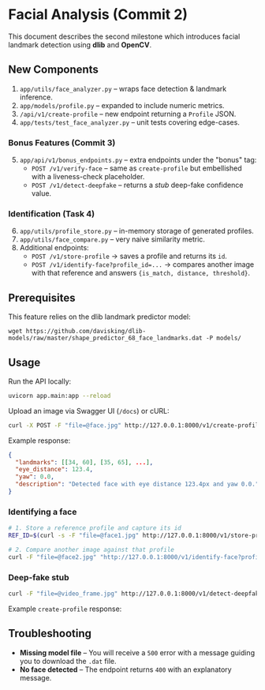 # Facial Analysis (Commit 2)

This document describes the second milestone which introduces facial landmark detection using **dlib** and **OpenCV**.

## New Components

1. `app/utils/face_analyzer.py` – wraps face detection & landmark inference.
2. `app/models/profile.py` – expanded to include numeric metrics.
3. `/api/v1/create-profile` – new endpoint returning a `Profile` JSON.
4. `app/tests/test_face_analyzer.py` – unit tests covering edge-cases.

### Bonus Features (Commit 3)

5. `app/api/v1/bonus_endpoints.py` – extra endpoints under the "bonus" tag:
   * `POST /v1/verify-face` – same as `create-profile` but embellished with a liveness-check placeholder.
   * `POST /v1/detect-deepfake` – returns a *stub* deep-fake confidence value.

### Identification (Task 4)

6. `app/utils/profile_store.py` – in-memory storage of generated profiles.
7. `app/utils/face_compare.py` – very naive similarity metric.
8. Additional endpoints:
   * `POST /v1/store-profile` → saves a profile and returns its `id`.
   * `POST /v1/identify-face?profile_id=...` → compares another image with that reference and answers `{is_match, distance, threshold}`.

## Prerequisites

This feature relies on the dlib landmark predictor model:

```
wget https://github.com/davisking/dlib-models/raw/master/shape_predictor_68_face_landmarks.dat -P models/
```

## Usage

Run the API locally:
```bash
uvicorn app.main:app --reload
```

Upload an image via Swagger UI (`/docs`) or cURL:
```bash
curl -X POST -F "file=@face.jpg" http://127.0.0.1:8000/v1/create-profile
```

Example response:
```json
{
  "landmarks": [[34, 60], [35, 65], ...],
  "eye_distance": 123.4,
  "yaw": 0.0,
  "description": "Detected face with eye distance 123.4px and yaw 0.0."
}
```

### Identifying a face

```bash
# 1. Store a reference profile and capture its id
REF_ID=$(curl -s -F "file=@face1.jpg" http://127.0.0.1:8000/v1/store-profile | jq -r .id)

# 2. Compare another image against that profile
curl -F "file=@face2.jpg" "http://127.0.0.1:8000/v1/identify-face?profile_id=$REF_ID"
```

### Deep-fake stub

```bash
curl -F "file=@video_frame.jpg" http://127.0.0.1:8000/v1/detect-deepfake
```

Example `create-profile` response:

## Troubleshooting

* **Missing model file** – You will receive a `500` error with a message guiding you to download the `.dat` file.
* **No face detected** – The endpoint returns `400` with an explanatory message. 
